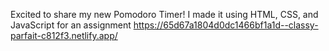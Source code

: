 Excited to share my new Pomodoro Timer! I made it using HTML, CSS, and JavaScript for an assignment
https://65d67a1804d0dc1466bf1a1d--classy-parfait-c812f3.netlify.app/
